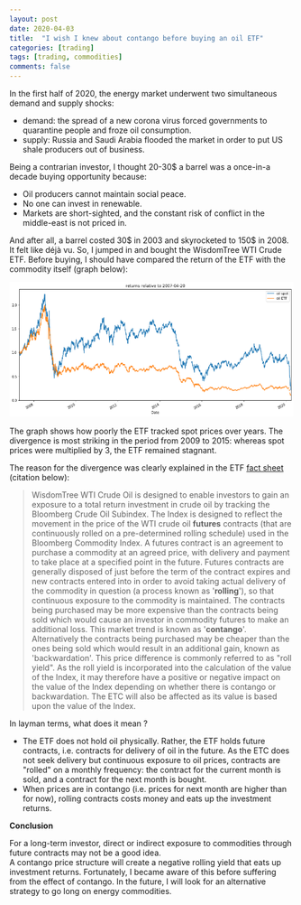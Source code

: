 ```yaml
---
layout: post
date: 2020-04-03
title:  "I wish I knew about contango before buying an oil ETF"
categories: [trading]
tags: [trading, commodities]
comments: false
---
```


In the first half of 2020, the energy market underwent two simultaneous demand and supply shocks: 
* demand: the spread of a new corona virus forced governments to quarantine people and froze oil consumption. 
* supply: Russia and Saudi Arabia flooded the market in order to put US shale producers out of business. 

Being a contrarian investor, I thought 20-30\$ a barrel was a once-in-a decade buying opportunity because:
* Oil producers cannot maintain social peace. 
* No one can invest in renewable. 
* Markets are short-sighted, and the constant risk of conflict in the middle-east is not priced in. 

And after all, a barrel costed 30\$ in 2003 and skyrocketed to 150\$ in 2008. It felt like déjà vu. 
So, I jumped in and bought the WisdomTree WTI Crude ETF.
Before buying, I should have compared the return of the ETF with the commodity itself (graph below):


![png](/images/commodity_etfs_4_0.png)


The graph shows how poorly the ETF tracked spot prices over years. The divergence is most striking in the period from 2009 to 2015: whereas spot prices were multiplied by 3, the ETF remained stagnant. 

The reason for the divergence was clearly explained in the ETF [fact sheet](https://www.wisdomtree.eu/en-gb/-/media/eu-media-files/key-documents/factsheet/etf-securities/factsheet---wisdomtree-wti-crude-oil.pdf) (citation below):
> WisdomTree WTI Crude Oil is designed to enable investors to gain an exposure to a total return investment in crude oil by tracking the Bloomberg Crude Oil Subindex. The Index is designed to reflect the movement in the price of the WTI crude oil **futures** contracts (that are continuously rolled on a pre-determined rolling schedule) used in the Bloomberg Commodity Index. A futures contract is an agreement to purchase a commodity at an agreed price, with delivery and payment to take place at a specified point in the future. Futures contracts are generally disposed of just before the term of the contract expires and new contracts entered into in order to avoid taking actual delivery of the commodity in question (a process known as '**rolling**'), so that continuous exposure to the commodity is maintained. The contracts being purchased may be more expensive than the contracts being sold which would cause an investor in commodity futures to make an additional loss. This market trend is known as '**contango**'. Alternatively the contracts being purchased may be cheaper than the ones being sold which would result in an additional gain, known as 'backwardation'.  This price difference is commonly referred to as "roll yield". As the roll yield is incorporated into the calculation of the value of the Index, it may therefore  have a positive or negative impact on the value of the Index depending on whether there is contango or backwardation. The ETC will also be affected as its value is based upon the value of the Index.

In layman terms, what does it mean ? 
* The ETF does not hold oil physically. Rather, the ETF holds future contracts, i.e. contracts for delivery of oil in the future. As the ETC does not seek delivery but continuous exposure to oil prices, contracts are "rolled" on a monthly frequency: the contract for the current month is sold, and a contract for the next month is bought. 
* When prices are in contango (i.e. prices for next month are higher than for now), rolling contracts costs money and eats up the investment returns. 

**Conclusion**

For a long-term investor, direct or indirect exposure to commodities through future contracts may not be a good idea.  
A contango price structure will create a negative rolling yield that eats up investment returns. 
Fortunately, I became aware of this before suffering from the effect of contango. 
In the future, I will look for an alternative strategy to go long on energy commodities. 
